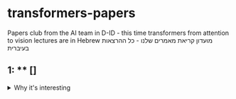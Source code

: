 # transformers-papers
Papers club from the AI team in D-ID  - this time transformers from attention to vision lectures are in Hebrew
מועדון קריאת מאמרים שלנו - כל ההרצאות בעיברית 

## 1: ** [] 
<details>
  <summary>Why it's interesting </summary>
  
  1. Speaker - @tag
  2. [Slides](url)
  3. [Recording](url) password: 
  4. Tl;dr
     * With some
     * Sub bullets
</details>
